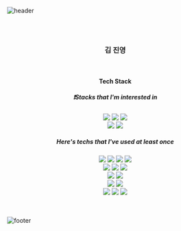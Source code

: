 ![header](https://capsule-render.vercel.app/api?type=waving&&color=gradient&height=100&section=header&fontSize=90)

<br/>
<br/>

<div align = "center">

<h3>김 진영</h3><br/>

<h4>Tech Stack</h4>
  <h5>❗️Stacks that I'm interested in</h5>
  <img src="https://img.shields.io/badge/html5-E34F26?style=for-the-badge&logo=html5&logoColor=white">
  <img src="https://img.shields.io/badge/css-1572B6?style=for-the-badge&logo=css3&logoColor=white">
  <img src="https://img.shields.io/badge/javascript-F7DF1E?style=for-the-badge&logo=javascript&logoColor=black">
  <br/>
  <img src="https://img.shields.io/badge/typescript-3178C6?style=for-the-badge&logo=typescript&logoColor=black">
  <img src="https://img.shields.io/badge/react-61DAFB?style=for-the-badge&logo=react&logoColor=black">
  <br/>
  <h5>Here's techs that I've used at least once</h5>
  <img src="https://img.shields.io/badge/python-3776AB?style=for-the-badge&logo=python&logoColor=white">
  <img src="https://img.shields.io/badge/django-092E20?style=for-the-badge&logo=django&logoColor=white">
  <img src="https://img.shields.io/badge/node.js-339933?style=for-the-badge&logo=Node.js&logoColor=white">
  <img src="https://img.shields.io/badge/express-000000?style=for-the-badge&logo=express&logoColor=white">
  <br/>
  <img src="https://img.shields.io/badge/mysql-4479A1?style=for-the-badge&logo=mysql&logoColor=white">
  <img src="https://img.shields.io/badge/mariaDB-003545?style=for-the-badge&logo=mariaDB&logoColor=white">
  <img src="https://img.shields.io/badge/firebase-FFCA28?style=for-the-badge&logo=firebase&logoColor=white">
  <br/>
  <img src="https://img.shields.io/badge/jquery-0769AD?style=for-the-badge&logo=jquery&logoColor=white">
  <img src="https://img.shields.io/badge/linux-FCC624?style=for-the-badge&logo=linux&logoColor=black">
  <br/>
  <img src="https://img.shields.io/badge/github-181717?style=for-the-badge&logo=github&logoColor=white">
    <img src="https://img.shields.io/badge/gitlab-FC6D26?style=for-the-badge&logo=gitlab&logoColor=white">
  <br/>
  <img src="https://img.shields.io/badge/pug-A86454?style=for-the-badge&logo=pug&logoColor=white">
    <img src="https://img.shields.io/badge/webrtc-333333?style=for-the-badge&logo=webrtc&logoColor=white">
  <img src="https://img.shields.io/badge/socket.io-010101?style=for-the-badge&logo=socket.io&logoColor=white">
</div>

<br/>
<br/>

![footer](https://capsule-render.vercel.app/api?type=waving&&color=gradient&height=100&section=footer&fontSize=90)
